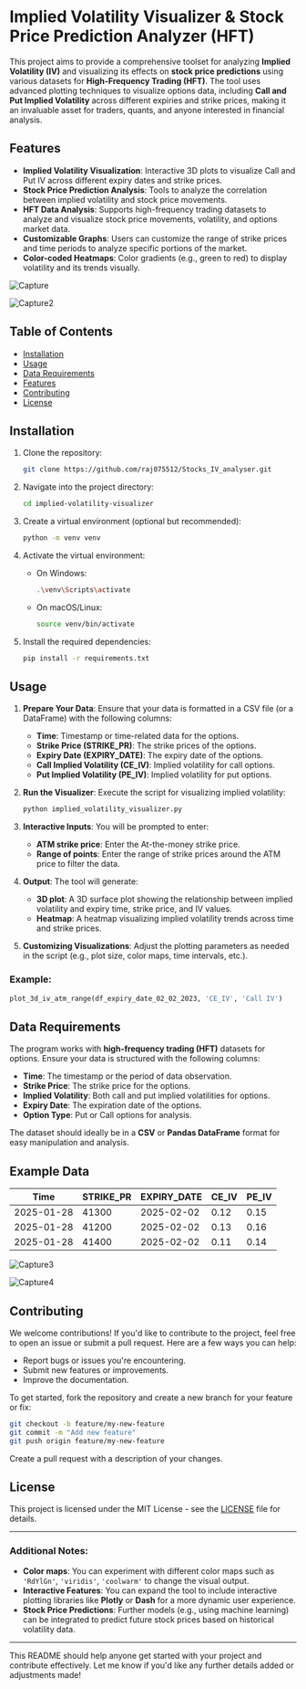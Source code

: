 
# Implied Volatility Visualizer & Stock Price Prediction Analyzer (HFT)

This project aims to provide a comprehensive toolset for analyzing **Implied Volatility (IV)** and visualizing its effects on **stock price predictions** using various datasets for **High-Frequency Trading (HFT)**. The tool uses advanced plotting techniques to visualize options data, including **Call and Put Implied Volatility** across different expiries and strike prices, making it an invaluable asset for traders, quants, and anyone interested in financial analysis.

## Features

- **Implied Volatility Visualization**: Interactive 3D plots to visualize Call and Put IV across different expiry dates and strike prices.
- **Stock Price Prediction Analysis**: Tools to analyze the correlation between implied volatility and stock price movements.
- **HFT Data Analysis**: Supports high-frequency trading datasets to analyze and visualize stock price movements, volatility, and options market data.
- **Customizable Graphs**: Users can customize the range of strike prices and time periods to analyze specific portions of the market.
- **Color-coded Heatmaps**: Color gradients (e.g., green to red) to display volatility and its trends visually.

![Capture](https://github.com/user-attachments/assets/73ebbc0b-3561-4b9b-894a-8843081e5a78)

![Capture2](https://github.com/user-attachments/assets/a784546c-0b21-4311-877c-a1def6469898)

## Table of Contents

- [Installation](#installation)
- [Usage](#usage)
- [Data Requirements](#data-requirements)
- [Features](#features)
- [Contributing](#contributing)
- [License](#license)

## Installation

1. Clone the repository:
   ```bash
   git clone https://github.com/raj075512/Stocks_IV_analyser.git
   ```

2. Navigate into the project directory:
   ```bash
   cd implied-volatility-visualizer
   ```

3. Create a virtual environment (optional but recommended):
   ```bash
   python -m venv venv
   ```

4. Activate the virtual environment:
   - On Windows:
     ```bash
     .\venv\Scripts\activate
     ```
   - On macOS/Linux:
     ```bash
     source venv/bin/activate
     ```

5. Install the required dependencies:
   ```bash
   pip install -r requirements.txt
   ```

## Usage

1. **Prepare Your Data**: Ensure that your data is formatted in a CSV file (or a DataFrame) with the following columns:
   - **Time**: Timestamp or time-related data for the options.
   - **Strike Price (STRIKE_PR)**: The strike prices of the options.
   - **Expiry Date (EXPIRY_DATE)**: The expiry date of the options.
   - **Call Implied Volatility (CE_IV)**: Implied volatility for call options.
   - **Put Implied Volatility (PE_IV)**: Implied volatility for put options.

2. **Run the Visualizer**: Execute the script for visualizing implied volatility:
   ```python
   python implied_volatility_visualizer.py
   ```

3. **Interactive Inputs**: You will be prompted to enter:
   - **ATM strike price**: Enter the At-the-money strike price.
   - **Range of points**: Enter the range of strike prices around the ATM price to filter the data.

4. **Output**: The tool will generate:
   - **3D plot**: A 3D surface plot showing the relationship between implied volatility and expiry time, strike price, and IV values.
   - **Heatmap**: A heatmap visualizing implied volatility trends across time and strike prices.

5. **Customizing Visualizations**: Adjust the plotting parameters as needed in the script (e.g., plot size, color maps, time intervals, etc.).

### Example:
```python
plot_3d_iv_atm_range(df_expiry_date_02_02_2023, 'CE_IV', 'Call IV')
```

## Data Requirements

The program works with **high-frequency trading (HFT)** datasets for options. Ensure your data is structured with the following columns:
- **Time**: The timestamp or the period of data observation.
- **Strike Price**: The strike price for the options.
- **Implied Volatility**: Both call and put implied volatilities for options.
- **Expiry Date**: The expiration date of the options.
- **Option Type**: Put or Call options for analysis.

The dataset should ideally be in a **CSV** or **Pandas DataFrame** format for easy manipulation and analysis.

## Example Data

| Time       | STRIKE_PR | EXPIRY_DATE | CE_IV   | PE_IV   |
|------------|-----------|-------------|---------|---------|
| 2025-01-28 | 41300     | 2025-02-02  | 0.12    | 0.15    |
| 2025-01-28 | 41200     | 2025-02-02  | 0.13    | 0.16    |
| 2025-01-28 | 41400     | 2025-02-02  | 0.11    | 0.14    |


![Capture3](https://github.com/user-attachments/assets/e86ea6f9-6320-4a7b-bf5b-fe4ce2530bc6)

![Capture4](https://github.com/user-attachments/assets/16470b23-f782-405c-b151-5a3185b83799)



## Contributing

We welcome contributions! If you'd like to contribute to the project, feel free to open an issue or submit a pull request. Here are a few ways you can help:
- Report bugs or issues you're encountering.
- Submit new features or improvements.
- Improve the documentation.

To get started, fork the repository and create a new branch for your feature or fix:
```bash
git checkout -b feature/my-new-feature
git commit -m "Add new feature"
git push origin feature/my-new-feature
```
Create a pull request with a description of your changes.

## License

This project is licensed under the MIT License - see the [LICENSE](LICENSE) file for details.

---

### Additional Notes:
- **Color maps**: You can experiment with different color maps such as `'RdYlGn'`, `'viridis'`, `'coolwarm'` to change the visual output.
- **Interactive Features**: You can expand the tool to include interactive plotting libraries like **Plotly** or **Dash** for a more dynamic user experience.
- **Stock Price Predictions**: Further models (e.g., using machine learning) can be integrated to predict future stock prices based on historical volatility data.

---

This README should help anyone get started with your project and contribute effectively. Let me know if you'd like any further details added or adjustments made!
